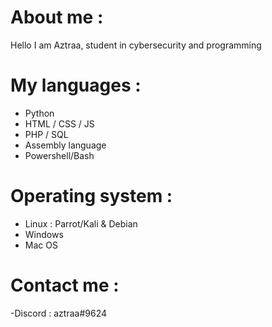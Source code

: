 # About me :

Hello I am Aztraa, student in cybersecurity and programming

# My languages :

- Python
- HTML / CSS / JS
- PHP / SQL
- Assembly language
- Powershell/Bash

# Operating system :

- Linux : Parrot/Kali & Debian
- Windows
- Mac OS

# Contact me : 

-Discord : aztraa#9624
